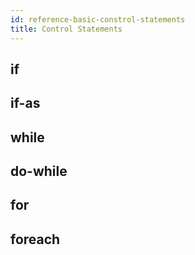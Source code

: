 ```yaml
---
id: reference-basic-constrol-statements
title: Control Statements
---
```


if
--

if-as
-----

while
-----

do-while
--------

for
---

foreach
-------